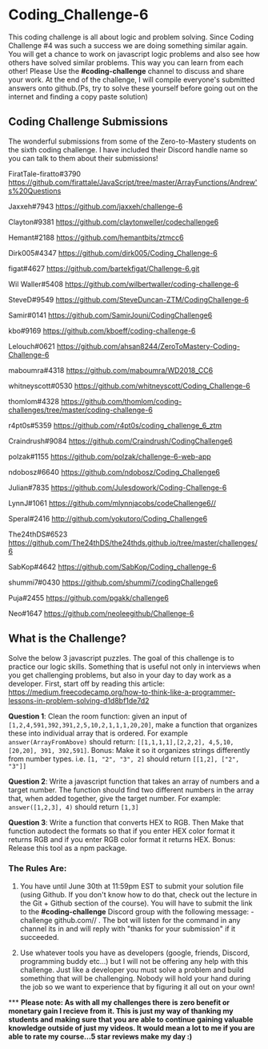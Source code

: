 # Coding_Challenge-6

This coding challenge is all about logic and problem solving. Since Coding Challenge #4 was such a success we are doing something similar again. You will get a chance to work on javascript logic problems and also see how others have solved similar problems. This way you can learn from each other! Please Use the **#coding-challenge** channel to discuss and share your work. At the end of the challenge, I will compile everyone's submitted answers onto github.(Ps, try to solve these yourself before going out on the internet and finding a copy paste solution)

## Coding Challenge Submissions
The wonderful submissions from some of the Zero-to-Mastery students on the sixth coding challenge. I have included their Discord handle name so you can talk to them about their submissions!

FiratTale-firatto#3790
https://github.com/firattale/JavaScript/tree/master/ArrayFunctions/Andrew's%20Questions

Jaxxeh#7943
https://github.com/jaxxeh/challenge-6

Clayton#9381
https://github.com/claytonweller/codechallenge6

Hemant#2188
https://github.com/hemantbits/ztmcc6

Dirk005#4347
https://github.com/dirk005/Coding_Challenge-6

figat#4627
https://github.com/bartekfigat/Challenge-6.git

Wil Waller#5408
https://github.com/wilbertwaller/coding-challenge-6

SteveD#9549
https://github.com/SteveDuncan-ZTM/CodingChallenge-6

Samir#0141
https://github.com/SamirJouni/CodingChallenge6

kbo#9169
https://github.com/kboeff/coding-challenge-6

Lelouch#0621
https://github.com/ahsan8244/ZeroToMastery-Coding-Challenge-6

maboumra#4318
https://github.com/maboumra/WD2018_CC6

whitneyscott#0530
https://github.com/whitneyscott/Coding_Challenge-6

thomlom#4328
https://github.com/thomlom/coding-challenges/tree/master/coding-challenge-6

r4pt0s#5359
https://github.com/r4pt0s/coding_challenge_6_ztm

Craindrush#9084
https://github.com/Craindrush/CodingChallenge6

polzak#1155
https://github.com/polzak/challenge-6-web-app

ndobosz#6640
https://github.com/ndobosz/Coding_Challenge6

Julian#7835
https://github.com/Julesdowork/Coding-Challenge-6

LynnJ#1061
https://github.com/mlynnjacobs/codeChallenge6//

Speral#2416
http://github.com/yokutoro/Coding_Challenge6

The24thDS#6523
https://github.com/The24thDS/the24thds.github.io/tree/master/challenges/6

SabKop#4642
https://github.com/SabKop/Coding_challenge-6

shummi7#0430
https://github.com/shummi7/codingChallenge6

Puja#2455
https://github.com/pgakk/challenge6

Neo#1647
https://github.com/neoleegithub/Challenge-6

## What is the Challenge?

Solve the below 3 javascript puzzles. The goal of this challenge is to practice our logic skills. Something that is useful not only in interviews when you get challenging problems, but also in your day to day work as a developer. First, start off by reading this article: https://medium.freecodecamp.org/how-to-think-like-a-programmer-lessons-in-problem-solving-d1d8bf1de7d2

**Question 1**: Clean the room function: given an input of `[1,2,4,591,392,391,2,5,10,2,1,1,1,20,20]`, make a function that organizes these into individual array that is ordered. For example `answer(ArrayFromAbove)` should return: `[[1,1,1,1],[2,2,2], 4,5,10,[20,20], 391, 392,591]`. Bonus: Make it so it organizes strings differently from number types. i.e. `[1, "2", "3", 2]` should return `[[1,2], ["2", "3"]]`

**Question 2**: Write a javascript function that takes an array of numbers and a target number. The function should find two different numbers in the array that, when added together, give the target number. For example: `answer([1,2,3], 4)` should return `[1,3]`

**Question 3**: Write a function that converts HEX to RGB. Then Make that function autodect the formats so that if you enter HEX color format it returns RGB and if you enter RGB color format it returns HEX. Bonus: Release this tool as a npm package.

### The Rules Are:

1. You have until June 30th at 11:59pm EST to submit your solution file (using Github. If you don't know how to do that, check out the lecture in the Git + Github section of the course). You will have to submit the link to the **#coding-challenge** Discord group with the following message:  -challenge github.com/<username>/<repo> . The bot will listen for the command in any channel its in and will reply with "thanks for your submission" if it succeeded. 

2. Use whatever tools you have as developers (google, friends, Discord, programming buddy etc...) but I will not be offering any help with this challenge. Just like a developer you must solve a problem and build something that will be challenging. Nobody will hold your hand during the job so we want to experience that by figuring it all out on your own!

*** **Please note: As with all my challenges there is zero benefit or monetary gain I recieve from it. This is just my way of thanking my students and making sure that you are able to continue gaining valuable knowledge outside of just my videos. It would mean a lot to me if you are able to rate my course...5 star reviews make my day :)**

